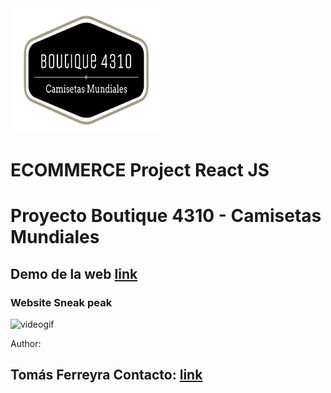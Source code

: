 <img src="public/images/brandlogo.png" width=250px height=200px>

# ECOMMERCE Project React JS

# Proyecto Boutique 4310 - Camisetas Mundiales


## Demo de la web [link](https://boutique4310.vercel.app/)


### Website Sneak peak



![videogif](https://user-images.githubusercontent.com/104037738/193885609-9afdf981-bab7-4ba6-8dd9-881f4cca9e88.gif)


Author:

## Tomás Ferreyra Contacto: [link](https://www.linkedin.com/in/tom%C3%A1s-luciano-ferreyra-a24227229)
